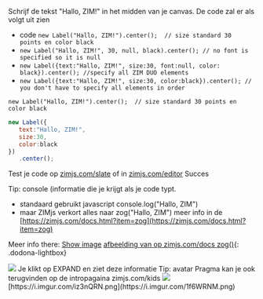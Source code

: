 Schrijf de tekst "Hallo, ZIM!" in het midden van je canvas.
De code zal er als volgt uit zien
* code ```new Label("Hallo, ZIM!").center();  // size standard 30 points en color black ```
* ```new Label("Hallo, ZIM!", 30, null, black).center(); // no font is specified so it is null ```
* ```new Label({text:"Hallo, ZIM!", size:30, font:null, color: black}).center(); //specify all ZIM DUO elements ```
* ```new Label({text:"Hallo, ZIM!", size:30, color:black}).center(); // you don't have to specify all elements in order ```

```new Label("Hallo, ZIM!").center();  // size standard 30 points en color black```
```javascript
new Label({
   text:"Hallo, ZIM!",
   size:30,
   color:black
})
   .center();
```

Test je code op [zimjs.com/slate](zimjs.com/slate) of in [zimjs.com/editor](zimjs.com/editor)
Succes

Tip: console (informatie die je krijgt als je code typt.
* standaard gebruikt javascript console.log("Hallo, ZIM") 
* maar ZIMjs verkort alles naar zog("Hallo, ZIM") meer info in de [https://zimjs.com/docs.html?item=zog](https://zimjs.com/docs.html?item=zog)

Meer info there: 
<a href="https://i.imgur.com/1f6WRNM.png" class="dodona-lightbox">Show image</a>
[afbeelding van op zimjs.com/docs zog()](https://i.imgur.com/1f6WRNM.png){: .dodona-lightbox}
<div class="dodona-centered-group">
   <img src="https://i.imgur.com/iz3nQRN.png" />
   Je klikt op EXPAND en ziet deze informatie 
   Tip: avatar Pragma kan je ook terugvinden op de intropagaina zimjs.com/kids 
   
  <img src="https://i.imgur.com/1f6WRNM.png" />
 [https://i.imgur.com/iz3nQRN.png](https://i.imgur.com/1f6WRNM.png)
</div>
